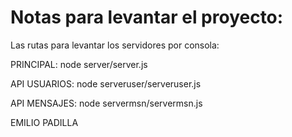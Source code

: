 # Notas para levantar el proyecto:

Las rutas para levantar los servidores por consola:

PRINCIPAL: node server/server.js

API USUARIOS: node serveruser/serveruser.js

API MENSAJES: node servermsn/servermsn.js

EMILIO PADILLA
